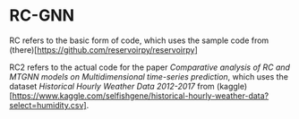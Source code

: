 # RC-GNN

RC refers to the basic form of code, which uses the sample code from (there)[https://github.com/reservoirpy/reservoirpy]

RC2 refers to the actual code for the paper *Comparative analysis of RC and MTGNN models on Multidimensional time-series prediction*, which uses the dataset *Historical Hourly Weather Data 2012-2017* from (kaggle)[https://www.kaggle.com/selfishgene/historical-hourly-weather-data?select=humidity.csv].
